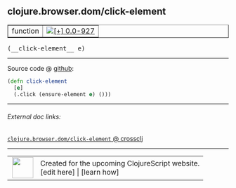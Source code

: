 ## clojure.browser.dom/click-element



 <table border="1">
<tr>
<td>function</td>
<td><a href="https://github.com/cljsinfo/cljs-api-docs/tree/0.0-927"><img valign="middle" alt="[+] 0.0-927" title="Added in 0.0-927" src="https://img.shields.io/badge/+-0.0--927-lightgrey.svg"></a> </td>
</tr>
</table>


 <samp>
(__click-element__ e)<br>
</samp>

---







Source code @ [github](https://github.com/clojure/clojurescript/blob/r3291/src/main/cljs/clojure/browser/dom.cljs#L147-L149):

```clj
(defn click-element
  [e]
  (.click (ensure-element e) ()))
```

<!--
Repo - tag - source tree - lines:

 <pre>
clojurescript @ r3291
└── src
    └── main
        └── cljs
            └── clojure
                └── browser
                    └── <ins>[dom.cljs:147-149](https://github.com/clojure/clojurescript/blob/r3291/src/main/cljs/clojure/browser/dom.cljs#L147-L149)</ins>
</pre>

-->

---



###### External doc links:

[`clojure.browser.dom/click-element` @ crossclj](http://crossclj.info/fun/clojure.browser.dom.cljs/click-element.html)<br>

---

 <table>
<tr><td>
<img valign="middle" align="right" width="48px" src="http://i.imgur.com/Hi20huC.png">
</td><td>
Created for the upcoming ClojureScript website.<br>
[edit here] | [learn how]
</td></tr></table>

[edit here]:https://github.com/cljsinfo/cljs-api-docs/blob/master/cljsdoc/clojure.browser.dom/click-element.cljsdoc
[learn how]:https://github.com/cljsinfo/cljs-api-docs/wiki/cljsdoc-files

<!--

This information was too distracting to show to readers, but I'll leave it
commented here since it is helpful to:

- pretty-print the data used to generate this document
- and show how to retrieve that data



The API data for this symbol:

```clj
{:ns "clojure.browser.dom",
 :name "click-element",
 :type "function",
 :signature ["[e]"],
 :source {:code "(defn click-element\n  [e]\n  (.click (ensure-element e) ()))",
          :title "Source code",
          :repo "clojurescript",
          :tag "r3291",
          :filename "src/main/cljs/clojure/browser/dom.cljs",
          :lines [147 149]},
 :full-name "clojure.browser.dom/click-element",
 :full-name-encode "clojure.browser.dom/click-element",
 :history [["+" "0.0-927"]]}

```

Retrieve the API data for this symbol:

```clj
;; from Clojure REPL
(require '[clojure.edn :as edn])
(-> (slurp "https://raw.githubusercontent.com/cljsinfo/cljs-api-docs/catalog/cljs-api.edn")
    (edn/read-string)
    (get-in [:symbols "clojure.browser.dom/click-element"]))
```

-->
